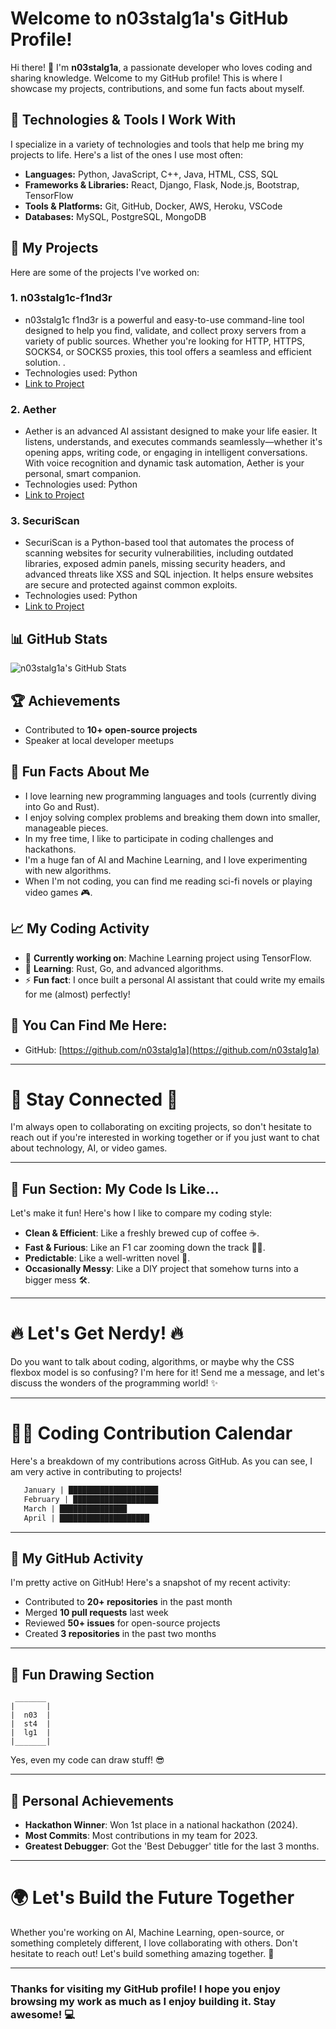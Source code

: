 
# Welcome to n03stalg1a's GitHub Profile!

Hi there! 👋 I'm **n03stalg1a**, a passionate developer who loves coding and sharing knowledge. Welcome to my GitHub profile! This is where I showcase my projects, contributions, and some fun facts about myself.

## 🔧 Technologies & Tools I Work With

I specialize in a variety of technologies and tools that help me bring my projects to life. Here's a list of the ones I use most often:

- **Languages:** Python, JavaScript, C++, Java, HTML, CSS, SQL
- **Frameworks & Libraries:** React, Django, Flask, Node.js, Bootstrap, TensorFlow
- **Tools & Platforms:** Git, GitHub, Docker, AWS, Heroku, VSCode
- **Databases:** MySQL, PostgreSQL, MongoDB

## 🚀 My Projects

Here are some of the projects I've worked on:

### 1. **n03stalg1c-f1nd3r**
   - n03stalg1c f1nd3r is a powerful and easy-to-use command-line tool designed to help you find, validate, and collect proxy servers from a variety of public sources. Whether you're looking for HTTP, HTTPS, SOCKS4, or SOCKS5 proxies, this tool offers a seamless and efficient solution. .
   - Technologies used: Python
   - [Link to Project](https://github.com/n03stalg1a/n03stalg1c-f1nd3r)

### 2. **Aether**
   - Aether is an advanced AI assistant designed to make your life easier. It listens, understands, and executes commands seamlessly—whether it's opening apps, writing code, or engaging in intelligent conversations. With voice recognition and dynamic task automation, Aether is your personal, smart companion.
   - Technologies used: Python
   - [Link to Project](https://github.com/n03stalg1a/Aether)

### 3. **SecuriScan**
   - SecuriScan is a Python-based tool that automates the process of scanning websites for security vulnerabilities, including outdated libraries, exposed admin panels, missing security headers, and advanced threats like XSS and SQL injection. It helps ensure websites are secure and protected against common exploits.
   - Technologies used: Python
   - [Link to Project](https://github.com/n03stalg1a/SecuriScan)

## 📊 GitHub Stats

![n03stalg1a's GitHub Stats](https://github-readme-stats.vercel.app/api?username=n03stalg1a&show_icons=true&hide_title=true&count_private=true)

## 🏆 Achievements

- Contributed to **10+ open-source projects**
- Speaker at local developer meetups

## 🔑 Fun Facts About Me

- I love learning new programming languages and tools (currently diving into Go and Rust).
- I enjoy solving complex problems and breaking them down into smaller, manageable pieces.
- In my free time, I like to participate in coding challenges and hackathons.
- I'm a huge fan of AI and Machine Learning, and I love experimenting with new algorithms.
- When I'm not coding, you can find me reading sci-fi novels or playing video games 🎮.

## 📈 My Coding Activity

- 📅 **Currently working on**: Machine Learning project using TensorFlow.
- 🌱 **Learning**: Rust, Go, and advanced algorithms.
- ⚡ **Fun fact**: I once built a personal AI assistant that could write my emails for me (almost) perfectly!

## 📍 You Can Find Me Here:

- GitHub: [https://github.com/n03stalg1a](https://github.com/n03stalg1a)

---

# 🚨 **Stay Connected** 🚨

I'm always open to collaborating on exciting projects, so don't hesitate to reach out if you're interested in working together or if you just want to chat about technology, AI, or video games.

---

## 🌟 Fun Section: **My Code Is Like...**

Let's make it fun! Here's how I like to compare my coding style:

- **Clean & Efficient**: Like a freshly brewed cup of coffee ☕️.
- **Fast & Furious**: Like an F1 car zooming down the track 🚗💨.
- **Predictable**: Like a well-written novel 📖.
- **Occasionally Messy**: Like a DIY project that somehow turns into a bigger mess 🛠️.

---

# 🔥 **Let's Get Nerdy!** 🔥

Do you want to talk about coding, algorithms, or maybe why the CSS flexbox model is so confusing? I'm here for it! Send me a message, and let's discuss the wonders of the programming world! ✨

---

# 👨‍💻 **Coding Contribution Calendar**

Here's a breakdown of my contributions across GitHub. As you can see, I am very active in contributing to projects!

```txt
   January | ████████████████████
   February | ███████████████████
   March | ███████████████
   April | ████████████████████
```

---

## 🏅 **My GitHub Activity**

I'm pretty active on GitHub! Here's a snapshot of my recent activity:

- Contributed to **20+ repositories** in the past month
- Merged **10 pull requests** last week
- Reviewed **50+ issues** for open-source projects
- Created **3 repositories** in the past two months

---

## 🎨 Fun Drawing Section

```text
 _______
|       |
|  n03  |
|  st4  |
|  lg1  |
|_______|
```

Yes, even my code can draw stuff! 😎

---

## 🎉 **Personal Achievements**

- **Hackathon Winner**: Won 1st place in a national hackathon (2024).
- **Most Commits**: Most contributions in my team for 2023.
- **Greatest Debugger**: Got the 'Best Debugger' title for the last 3 months.

---

# 🌍 **Let's Build the Future Together**

Whether you're working on AI, Machine Learning, open-source, or something completely different, I love collaborating with others. Don't hesitate to reach out! Let's build something amazing together. 🚀

---

### Thanks for visiting my GitHub profile! I hope you enjoy browsing my work as much as I enjoy building it. Stay awesome! 💻
